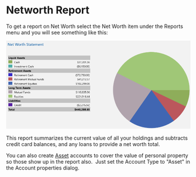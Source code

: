 # Networth Report

To get a report on Net Worth select the Net Worth item under the Reports menu and you will see something like this:

![](../Images/Networth%20Report.png)

This report summarizes the current value of all your holdings and subtracts credit card balances, and any loans to provide a net worth total.

You can also create [Asset](../Accounts/Assets.md) accounts to cover the value of personal property so those show up in the report also.  Just set the Account Type to "Asset" in the Account properties dialog.
